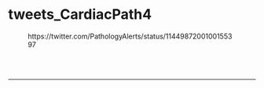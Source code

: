 # tweets_CardiacPath4


<figure class="wp-block-embed-twitter wp-block-embed is-type-rich">
<div class="wp-block-embed__wrapper">
https://twitter.com/PathologyAlerts/status/1144987200100155397</div></figure>
<br>
<br>
<hr>
